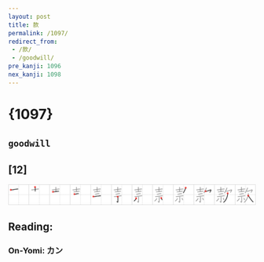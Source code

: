 ```yaml
---
layout: post
title: 款
permalink: /1097/
redirect_from:
 - /款/
 - /goodwill/
pre_kanji: 1096
nex_kanji: 1098
---
```


# {1097}

## `goodwill`

## [12]

<div class="stroke"><img src="../images/E6ACBE.png" /></div>

## Reading:

### On-Yomi: カン
